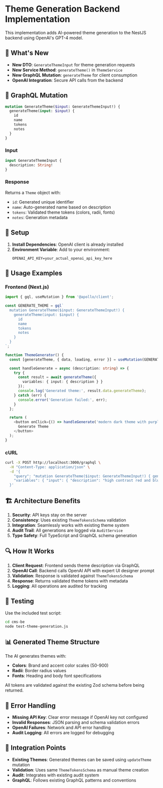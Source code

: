 # Theme Generation Backend Implementation

This implementation adds AI-powered theme generation to the NestJS backend using OpenAI's GPT-4 model.

## 🎯 **What's New**

- **New DTO**: `GenerateThemeInput` for theme generation requests
- **New Service Method**: `generateTheme()` in `ThemeService`
- **New GraphQL Mutation**: `generateTheme` for client consumption
- **OpenAI Integration**: Secure API calls from the backend

## 🚀 **GraphQL Mutation**

```graphql
mutation GenerateTheme($input: GenerateThemeInput!) {
  generateTheme(input: $input) {
    id
    name
    tokens
    notes
  }
}
```

### Input
```graphql
input GenerateThemeInput {
  description: String!
}
```

### Response
Returns a `Theme` object with:
- `id`: Generated unique identifier
- `name`: Auto-generated name based on description
- `tokens`: Validated theme tokens (colors, radii, fonts)
- `notes`: Generation metadata

## 🔧 **Setup**

1. **Install Dependencies**: OpenAI client is already installed
2. **Environment Variable**: Add to your environment:
   ```
   OPENAI_API_KEY=your_actual_openai_api_key_here
   ```

## 📝 **Usage Examples**

### Frontend (Next.js)
```typescript
import { gql, useMutation } from '@apollo/client';

const GENERATE_THEME = gql`
  mutation GenerateTheme($input: GenerateThemeInput!) {
    generateTheme(input: $input) {
      id
      name
      tokens
      notes
    }
  }
`;

function ThemeGenerator() {
  const [generateTheme, { data, loading, error }] = useMutation(GENERATE_THEME);

  const handleGenerate = async (description: string) => {
    try {
      const result = await generateTheme({
        variables: { input: { description } }
      });
      console.log('Generated theme:', result.data.generateTheme);
    } catch (err) {
      console.error('Generation failed:', err);
    }
  };

  return (
    <button onClick={() => handleGenerate('modern dark theme with purple accents')}>
      Generate Theme
    </button>
  );
}
```

### cURL
```bash
curl -X POST http://localhost:3000/graphql \
  -H "Content-Type: application/json" \
  -d '{
    "query": "mutation GenerateTheme($input: GenerateThemeInput!) { generateTheme(input: $input) { id name tokens notes } }",
    "variables": { "input": { "description": "high contrast red and blue theme" } }
  }'
```

## 🏗️ **Architecture Benefits**

1. **Security**: API keys stay on the server
2. **Consistency**: Uses existing `ThemeTokensSchema` validation
3. **Integration**: Seamlessly works with existing theme system
4. **Audit Trail**: All generations are logged via `AuditService`
5. **Type Safety**: Full TypeScript and GraphQL schema generation

## 🔍 **How It Works**

1. **Client Request**: Frontend sends theme description via GraphQL
2. **OpenAI Call**: Backend calls OpenAI API with expert UI designer prompt
3. **Validation**: Response is validated against `ThemeTokensSchema`
4. **Response**: Returns validated theme tokens with metadata
5. **Logging**: All operations are audited for tracking

## 🧪 **Testing**

Use the included test script:
```bash
cd cms-be
node test-theme-generation.js
```

## 📊 **Generated Theme Structure**

The AI generates themes with:
- **Colors**: Brand and accent color scales (50-900)
- **Radii**: Border radius values
- **Fonts**: Heading and body font specifications

All tokens are validated against the existing Zod schema before being returned.

## 🚨 **Error Handling**

- **Missing API Key**: Clear error message if OpenAI key not configured
- **Invalid Responses**: JSON parsing and schema validation errors
- **OpenAI Failures**: Network and API error handling
- **Audit Logging**: All errors are logged for debugging

## 🔄 **Integration Points**

- **Existing Themes**: Generated themes can be saved using `updateTheme` mutation
- **Validation**: Uses same `ThemeTokensSchema` as manual theme creation
- **Audit**: Integrates with existing audit system
- **GraphQL**: Follows existing GraphQL patterns and conventions
